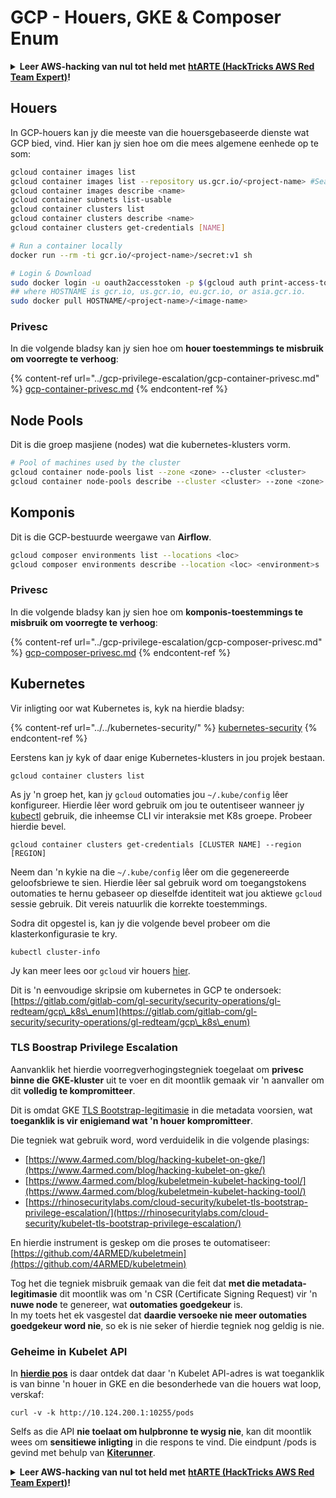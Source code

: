 # GCP - Houers, GKE & Composer Enum

<details>

<summary><strong>Leer AWS-hacking van nul tot held met</strong> <a href="https://training.hacktricks.xyz/courses/arte"><strong>htARTE (HackTricks AWS Red Team Expert)</strong></a><strong>!</strong></summary>

Ander maniere om HackTricks te ondersteun:

* As jy wil sien dat jou **maatskappy geadverteer word in HackTricks** of **HackTricks aflaai in PDF-formaat**, kyk na die [**SUBSCRIPTION PLANS**](https://github.com/sponsors/carlospolop)!
* Kry die [**amptelike PEASS & HackTricks swag**](https://peass.creator-spring.com)
* Ontdek [**The PEASS Family**](https://opensea.io/collection/the-peass-family), ons versameling eksklusiewe [**NFTs**](https://opensea.io/collection/the-peass-family)
* **Sluit aan by die** 💬 [**Discord-groep**](https://discord.gg/hRep4RUj7f) of die [**telegram-groep**](https://t.me/peass) of **volg** my op **Twitter** 🐦 [**@carlospolopm**](https://twitter.com/carlospolopm)**.**
* **Deel jou hacking-truuks deur PR's in te dien by die** [**HackTricks**](https://github.com/carlospolop/hacktricks) en [**HackTricks Cloud**](https://github.com/carlospolop/hacktricks-cloud) github-opslagplekke.

</details>

## Houers

In GCP-houers kan jy die meeste van die houersgebaseerde dienste wat GCP bied, vind. Hier kan jy sien hoe om die mees algemene eenhede op te som:
```bash
gcloud container images list
gcloud container images list --repository us.gcr.io/<project-name> #Search in other subdomains repositories
gcloud container images describe <name>
gcloud container subnets list-usable
gcloud container clusters list
gcloud container clusters describe <name>
gcloud container clusters get-credentials [NAME]

# Run a container locally
docker run --rm -ti gcr.io/<project-name>/secret:v1 sh

# Login & Download
sudo docker login -u oauth2accesstoken -p $(gcloud auth print-access-token) https://HOSTNAME
## where HOSTNAME is gcr.io, us.gcr.io, eu.gcr.io, or asia.gcr.io.
sudo docker pull HOSTNAME/<project-name>/<image-name>
```
### Privesc

In die volgende bladsy kan jy sien hoe om **houer toestemmings te misbruik om voorregte te verhoog**:

{% content-ref url="../gcp-privilege-escalation/gcp-container-privesc.md" %}
[gcp-container-privesc.md](../gcp-privilege-escalation/gcp-container-privesc.md)
{% endcontent-ref %}

## Node Pools

Dit is die groep masjiene (nodes) wat die kubernetes-klusters vorm.
```bash
# Pool of machines used by the cluster
gcloud container node-pools list --zone <zone> --cluster <cluster>
gcloud container node-pools describe --cluster <cluster> --zone <zone> <node-pool>
```
## Komponis

Dit is die GCP-bestuurde weergawe van **Airflow**.
```bash
gcloud composer environments list --locations <loc>
gcloud composer environments describe --location <loc> <environment>s
```
### Privesc

In die volgende bladsy kan jy sien hoe om **komponis-toestemmings te misbruik om voorregte te verhoog**:

{% content-ref url="../gcp-privilege-escalation/gcp-composer-privesc.md" %}
[gcp-composer-privesc.md](../gcp-privilege-escalation/gcp-composer-privesc.md)
{% endcontent-ref %}

## Kubernetes

Vir inligting oor wat Kubernetes is, kyk na hierdie bladsy:

{% content-ref url="../../kubernetes-security/" %}
[kubernetes-security](../../kubernetes-security/)
{% endcontent-ref %}

Eerstens kan jy kyk of daar enige Kubernetes-klusters in jou projek bestaan.
```
gcloud container clusters list
```
As jy 'n groep het, kan jy `gcloud` outomaties jou `~/.kube/config` lêer konfigureer. Hierdie lêer word gebruik om jou te outentiseer wanneer jy [kubectl](https://kubernetes.io/docs/reference/kubectl/overview/) gebruik, die inheemse CLI vir interaksie met K8s groepe. Probeer hierdie bevel.
```
gcloud container clusters get-credentials [CLUSTER NAME] --region [REGION]
```
Neem dan 'n kykie na die `~/.kube/config` lêer om die gegenereerde geloofsbriewe te sien. Hierdie lêer sal gebruik word om toegangstokens outomaties te hernu gebaseer op dieselfde identiteit wat jou aktiewe `gcloud` sessie gebruik. Dit vereis natuurlik die korrekte toestemmings.

Sodra dit opgestel is, kan jy die volgende bevel probeer om die klasterkonfigurasie te kry.
```
kubectl cluster-info
```
Jy kan meer lees oor `gcloud` vir houers [hier](https://cloud.google.com/sdk/gcloud/reference/container/).

Dit is 'n eenvoudige skripsie om kubernetes in GCP te ondersoek: [https://gitlab.com/gitlab-com/gl-security/security-operations/gl-redteam/gcp\_k8s\_enum](https://gitlab.com/gitlab-com/gl-security/security-operations/gl-redteam/gcp\_k8s\_enum)

### TLS Boostrap Privilege Escalation

Aanvanklik het hierdie voorregverhogingstegniek toegelaat om **privesc binne die GKE-kluster** uit te voer en dit moontlik gemaak vir 'n aanvaller om dit **volledig te kompromitteer**.

Dit is omdat GKE [TLS Bootstrap-legitimasie](https://kubernetes.io/docs/reference/command-line-tools-reference/kubelet-tls-bootstrapping/) in die metadata voorsien, wat **toeganklik is vir enigiemand wat 'n houer kompromitteer**.

Die tegniek wat gebruik word, word verduidelik in die volgende plasings:

* [https://www.4armed.com/blog/hacking-kubelet-on-gke/](https://www.4armed.com/blog/hacking-kubelet-on-gke/)
* [https://www.4armed.com/blog/kubeletmein-kubelet-hacking-tool/](https://www.4armed.com/blog/kubeletmein-kubelet-hacking-tool/)
* [https://rhinosecuritylabs.com/cloud-security/kubelet-tls-bootstrap-privilege-escalation/](https://rhinosecuritylabs.com/cloud-security/kubelet-tls-bootstrap-privilege-escalation/)

En hierdie instrument is geskep om die proses te outomatiseer: [https://github.com/4ARMED/kubeletmein](https://github.com/4ARMED/kubeletmein)

Tog het die tegniek misbruik gemaak van die feit dat **met die metadata-legitimasie** dit moontlik was om 'n CSR (Certificate Signing Request) vir 'n **nuwe node** te genereer, wat **outomaties goedgekeur** is.\
In my toets het ek vasgestel dat **daardie versoeke nie meer outomaties goedgekeur word nie**, so ek is nie seker of hierdie tegniek nog geldig is nie.

### Geheime in Kubelet API <a href="#the-kubelet-api-git-secrets-redux" id="the-kubelet-api-git-secrets-redux"></a>

In [**hierdie pos**](https://blog.assetnote.io/2022/05/06/cloudflare-pages-pt3/) is daar ontdek dat daar 'n Kubelet API-adres is wat toeganklik is van binne 'n houer in GKE en die besonderhede van die houers wat loop, verskaf:
```
curl -v -k http://10.124.200.1:10255/pods
```
Selfs as die API **nie toelaat om hulpbronne te wysig nie**, kan dit moontlik wees om **sensitiewe inligting** in die respons te vind. Die eindpunt /pods is gevind met behulp van [**Kiterunner**](https://github.com/assetnote/kiterunner).

<details>

<summary><strong>Leer AWS-hacking van nul tot held met</strong> <a href="https://training.hacktricks.xyz/courses/arte"><strong>htARTE (HackTricks AWS Red Team Expert)</strong></a><strong>!</strong></summary>

Ander maniere om HackTricks te ondersteun:

* As jy wil sien dat jou **maatskappy geadverteer word in HackTricks** of **HackTricks aflaai in PDF-formaat**, kyk na die [**SUBSCRIPTION PLANS**](https://github.com/sponsors/carlospolop)!
* Kry die [**amptelike PEASS & HackTricks swag**](https://peass.creator-spring.com)
* Ontdek [**The PEASS Family**](https://opensea.io/collection/the-peass-family), ons versameling eksklusiewe [**NFTs**](https://opensea.io/collection/the-peass-family)
* **Sluit aan by die** 💬 [**Discord-groep**](https://discord.gg/hRep4RUj7f) of die [**telegram-groep**](https://t.me/peass) of **volg** my op **Twitter** 🐦 [**@carlospolopm**](https://twitter.com/carlospolopm)**.**
* **Deel jou hacking-truuks deur PR's in te dien by die** [**HackTricks**](https://github.com/carlospolop/hacktricks) en [**HackTricks Cloud**](https://github.com/carlospolop/hacktricks-cloud) github-opslag.

</details>
